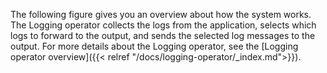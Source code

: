The following figure gives you an overview about how the system works. The Logging operator collects the logs from the application, selects which logs to forward to the output, and sends the selected log messages to the output. For more details about the Logging operator, see the [Logging operator overview]({{< relref "/docs/logging-operator/_index.md">}}).